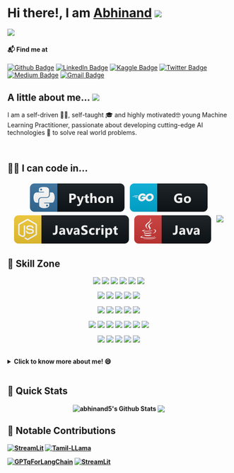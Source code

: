 <h1> Hi there!, I am <a href="https://github.com/abhinand5">Abhinand</a> <img src="https://emojis.slackmojis.com/emojis/images/1531849430/4246/blob-sunglasses.gif?1531849430" width="30px"> </h1>

<img src="https://komarev.com/ghpvc/?username=abhinand5&&style=flat-square" align="left" />

<br />

#### 📬 Find me at 
[![Github Badge](http://img.shields.io/badge/-GitHub-black?style=flat-square&logo=twitter&logoColor=white&link=https://github.com/abhinand5)](https://github.com/abhinand5) [![LinkedIn Badge](https://img.shields.io/badge/-LinkedIn-blue?style=flat-square&logo=Linkedin&logoColor=white&link=https://www.linkedin.com/in/abhinand-05/)](https://linkedin.com/in/abhinand-05) [![Kaggle Badge](http://img.shields.io/badge/-Kaggle-black?style=flat-square&logo=kaggle&link=https://www.kaggle.com/abhinand05/)](https://www.kaggle.com/abhinand05) [![Twitter Badge](http://img.shields.io/badge/-Twitter-9cf?style=flat-square&logo=twitter&logoColor=darkblue&link=https://twitter.com/abhinand5899)](https://twitter.com/abhinand5899)  [![Medium Badge](https://img.shields.io/badge/-Medium-black?style=flat-square&logo=Medium&link=https://medium.com/@abhinand05)](https://medium.com/@abhinand05) [![Gmail Badge](https://img.shields.io/badge/-Gmail-d14836?style=flat-square&logo=Gmail&logoColor=white&link=mailto:abhinandb.ml@gmail.com)](mailto:abhinandb.ml@gmail.com)



## A little about me...  <img src="https://media.giphy.com/media/VgCDAzcKvsR6OM0uWg/giphy.gif" width="50">

I am a self-driven 👨‍💻, self-taught 🎓 and highly motivated🤓 young Machine Learning Practitioner, passionate about developing cutting-edge AI technologies 💫 to solve real world problems.  <br/>

<br/>

## 👨‍💻 I can code in...
<p align="center">
  <!-- For more icons please follow  https://github.com/MikeCodesDotNET/ColoredBadges -->
  <img src="https://raw.githubusercontent.com/8bithemant/8bithemant/master/svg/dev/languages/python.svg" alt="python" style="vertical-align:top; margin:4px">  
    <img src="https://raw.githubusercontent.com/MikeCodesDotNET/ColoredBadges/master/svg/dev/languages/go.svg" alt="go" style="vertical-align:top; margin:4px">
    <img src="https://raw.githubusercontent.com/MikeCodesDotNET/ColoredBadges/master/svg/dev/languages/js.svg" alt="JavaScript" style="vertical-align:top; margin:4px">
    <img src="https://raw.githubusercontent.com/MikeCodesDotNET/ColoredBadges/master/svg/dev/languages/java.svg" alt="Java" style="vertical-align:top; margin:4px">
    <img src="https://img.shields.io/badge/C++%20-%2300599C.svg?&style=for-the-badge&logo=c%2B%2B&ogoColor=white" style="vertical-align:top; margin:4px"/>
</p>



##  🤹 Skill Zone
<p align="center">
<img src="https://img.shields.io/badge/TensorFlow%20-%23FF6F00.svg?&style=for-the-badge&logo=TensorFlow&logoColor=white" /> <img src="https://img.shields.io/badge/PyTorch-black?&style=for-the-badge&logo=pytorch&logoColor=red"/> <img src="https://img.shields.io/badge/Keras%20-%23D00000.svg?&style=for-the-badge&logo=Keras&logoColor=white"/> <img src="https://img.shields.io/badge/Numpy-013220?&style=for-the-badge&logo=numpy"/> <img src="https://img.shields.io/badge/Pandas-130654?&style=for-the-badge&logo=pandas"/> <img src="https://img.shields.io/badge/Scikit--Learn-grey?&style=for-the-badge&logo=scikit-learn"/> 
</p>

<p align="center">
  <img src="https://img.shields.io/badge/FastAPI-lightblue?&style=for-the-badge&logo=fastapi"/> <img src="https://img.shields.io/badge/Flask-grey?&style=for-the-badge&logo=flask"/> <img src="https://img.shields.io/badge/Go--Gin-blue?&style=for-the-badge&logo=go&logoColor=white"/> <img src="https://img.shields.io/badge/Node--Js-green?&style=for-the-badge&logo=node.js&logoColor=white"/> <img src="https://img.shields.io/badge/Express.js-404D59?style=for-the-badge" />
</p>

<p align="center">
<img src="https://img.shields.io/badge/github%20-%23121011.svg?&style=for-the-badge&logo=github&logoColor=white"/> <img src="https://img.shields.io/badge/git%20-%23F05033.svg?&style=for-the-badge&logo=git&logoColor=white"/> <img src="https://img.shields.io/badge/Postgres-lightblue?&style=for-the-badge&logo=postgresql&logoColor=black"/> <img src="https://img.shields.io/badge/MongoDB-black?&style=for-the-badge&logo=mongodb"/> <img src="https://img.shields.io/badge/Linux-black?&style=for-the-badge&logo=linux&logoColor=white"/>
</p>

<p align="center">
<img src="https://img.shields.io/badge/docker-white?&style=for-the-badge&logo=Docker&logoColor=blue"/> <img src="https://img.shields.io/badge/Kubernetes-white?&style=for-the-badge&logo=kubernetes&logoColor=blue"/> <img src="https://img.shields.io/badge/AWS-FF9900?style=for-the-badge&logo=amazonaws&logoColor=white" /> <img src="https://img.shields.io/badge/GCP-blue?style=for-the-badge&logo=google-cloud&logoColor=white" /> <img src="https://img.shields.io/badge/Spark-FF5C83?style=for-the-badge&logo=Spark AR&logoColor=white" /> <img src="https://img.shields.io/badge/Airflow-white?style=for-the-badge&logo=Apache%20Airflow&logoColor=blue" /> <img src="https://img.shields.io/badge/kubeflow-blue?style=for-the-badge&logo=Kubeflow&logoColor=blue" /> 
</p>

<p align="center">
<img src="https://img.shields.io/badge/Terraform-lightblue?style=for-the-badge&logo=terraform&logoColor=purple" /> <img src="https://img.shields.io/badge/Ansible-white?style=for-the-badge&logo=ansible&logoColor=black" />  <img src="https://img.shields.io/badge/grafana-%23F46800.svg?style=for-the-badge&logo=grafana&logoColor=white"/> <img src="https://img.shields.io/badge/nginx-%23009639.svg?style=for-the-badge&logo=nginx&logoColor=white"/> <img src="https://img.shields.io/badge/InfluxDB-22ADF6?style=for-the-badge&logo=InfluxDB&logoColor=white"/> 
</p>

<br/>

<details>
  <summary><b>Click to know more about me! 😄 <b></summary>

## ⚡️ A Few Quick Facts

- 🔭 I’m currently working on something special!
- Learning ReactJS
- <img src="https://media.giphy.com/media/WUlplcMpOCEmTGBtBW/giphy.gif" width="30">  I enjoy working on
  - 📊 Machine Learning & Data Science
  - 🔤 Natural Language Processing
  - 🖼 Computer Vision
  - 🤖 Reinforcement Learning
  - Deploying ML Models and scaling them
  - ♾️ Literally any tech
- 📝 I write technical blogs and articles
- ⚽ Football fan
- 🧊 Speed Cuber! (Sorry couldn't find Rubik's cube emoji)
- 🎮 Game occasionally
- :book: Reading Books - (These days mostly tech :slightly_smiling_face:)
- I​n​ :heart: with Astronomy and everything about :milky_way: space eversince :baby: !  


### 🖥️ My DevSetup

<img src="https://img.shields.io/badge/-ROG--G14-F5F5F5?style=flat-square&logo=data%3Aimage%2Fpng%3Bbase64%2CiVBORw0KGgoAAAANSUhEUgAAACAAAAAgCAYAAABzenr0AAADbUlEQVRYR%2B2WbUxbVRjHfy2l0PLigEiARZw6JC5u8UuHJmp02UxBIosMp0Y3dFJfAAHRMWAjl8QofnAkC5uOvcDIBnthlC1DksWELFtCIrJkxsUsfjAojBZaStt7by99u6Yf%2BKTbkEJIDOfreZ7%2F%2F5f%2FeXLO0bDCS7PC%2FqwC%2FL8S%2BNRiydbpDaYYrS4rpKpuxab0HblwRLzfnC1JAs0Ndfk%2BWTqANj5PlIPamVnvsOj1NV4e6B560JBHDdBUV5sfDgUvh9Q4nc0h%2B11usa6%2Fv%2FPQEGhTIPcZuL1sCdTXl6fF%2BDW%2F%2BsPxGXenJLdXlHZcutT14wg8boQuFTqfhuPLBtBY8%2BHJgGp4b2JKmfEpXnNf35mRm%2FCaDjrmoGcN1ObA3LIANFbteTFI%2FNCEQxVFSdxm7e%2BKmNcH4IANGtbCnya4uKgZsFgsse3t7YF7NVdWVsYlaJSbNrd%2BvdsjFX5p7bwmwVEJihxQ%2FRRUuODcC%2FDtogDKyz8rOHz44CCg%2FpvAvopSwaUYm6acvj211o7eWOidgScD0LAeWiTIdsPmrTCyKIC91dXbXVJ8zLFjLf%2BIsKHqg00eJeYnmzPQ9lHvya%2BTYMAOhgRoyYI2INkObhUyXobgogCEz99NdymZN9zi1CZjXPJL6ZmpVwVBCAuCoHdNjg%2FfdaquksGz72RL0uAk%2BNLhuxSoD8F%2BDfSMg9UMbz7IPLJ%2Fz3tgX%2B3e69Oz4SupBlkNaZOetTvl0kfTw%2FvH7P6dObd%2F22a%2BdaPbBtJaOGWEPD%2FU6WCLCBfdsNMM56MDqCoziYE1%2FRpVLH4oMfF6KKx1ujzeZCY9BaVXTjfbQZsKB9PAvwEGIma34IIDzCJkFYE3KoBI8ydlZSZ5Lvb1xzL1G4Nh3atjE2Lzx93fb5yGdbOwIxc8eeCM1A7DOi3cmYaeQihdiPl9j2BeoKSkJDE3%2B%2BFXZL%2F%2B3NYTx78Ky2LTKBw1wjdfwB%2BRup8hNghWDxT4wVQIo0sGEBESBEHrmLSPJvzl2fX8D2cKZ6FiBjJUuJMEYymQkwBPKNBXBMULNV9QAvNi5e%2B%2F9ZwcSnu741Rb5XnQS7AlDPkqbDbCIwYYD8D2N8C2LAAR0d27y4o1AcMvnd2Hfv8vJkv6FtTU1BhaW1t9KwawVMbzOlF%2FSKIFWgVYTWA1gRVP4G8olVUweX3oIAAAAABJRU5ErkJggg%3D%3D"> <img src="https://img.shields.io/badge/Windows-555555.svg?&style=flat-square&logo=windows&logoColor=0078D6"> <img src="https://img.shields.io/badge/-VirtualBox-9cf?style=flat-square&logo=data%3Aimage%2Fpng%3Bbase64%2CiVBORw0KGgoAAAANSUhEUgAAABgAAAAYCAQAAABKfvVzAAAAAmJLR0QA%2F4ePzL8AAAH%2FSURBVBgZBcFtaA4IAAfw3zP06PFF2m6UdZ0vGrq8JCK7uicvNTViXVzdzHYMI%2BTLmIvu6lBT%2B%2BDlA7EpUkJyX65rdRTdp4cPI1d8oeluXtJ5O1v7%2B%2F0AAKBok4qKTYoAAAAA1DrkuRvW2Oi2fxw2FQAAgLnOeeOs5fZYa50fNLnmgz7zAQCqNBnw2q%2B%2B1apsm2U6zdWu1SpnfHTLOuMAavwt7pisRxPK%2Buw04De1aHbQdA%2FEY18A9SLiL2V77TAbs7RYpGirDstVRMRMoFqMiBjTb4lfNGKGy7otdMmYiIgpQJVRja6KiP90WemYHksd8FZEDPjeJwWAf5XR5KmIeKzZek9ExLAWBSsMATCoGZQcMSoiImJMvxqwwT0A%2FtRhAWChioiIh74BE5Vt9wcAV%2By32HeA8U6L6FMEXzvpsG4XATilB%2FOsVgLtIjoxyTRHdSo5rheAn50DX2pWjTYRO9Tb5ZAVCjivG4BdnlkAaizWqE3Edv1afQUWGbIVgHle%2Bd9uBUzUoE1Eh80moGCfT16aAwB17orf1YLNIraAajdFxQwAgKJe8VQDWkX8iAbPxAUlAADguhh1UJuILbqNiBcAAACcEBHDIoZFxCAAAADtIiIiIiL6AAAAKHkoIiIi4r16AAAAqPNIRETESw0AAAAAk3SpeOed%2B34yGQDgM6uy1dsj1wy4AAAAAElFTkSuQmCC"> <img src="https://img.shields.io/badge/-Ubuntu-E95420?style=flat-square&logo=ubuntu&logoColor=white">  <img src="https://img.shields.io/badge/VS Code-555555?style=flat-square&logo=visual-studio-code&logoColor=007ACC"> <img src="https://img.shields.io/badge/Terminal-555555.svg?&style=flat-square&logo=powershell&logoColor=white"> <img src="https://img.shields.io/badge/Jupyter-555555.svg?&style=flat-square&logo=jupyter&logoColor=F37626"> <img src="https://img.shields.io/badge/Spotify-555555.svg?&style=flat-square&logo=spotify&logoColor=1ED760"> 

</details>

<br/>

## 🚀 Quick Stats
<p align="center">
<img align="center" src="https://github-readme-stats.vercel.app/api?username=abhinand5&show_icons=true&line_height=21&count_private=true&theme=dracula" alt="abhinand5's Github Stats" />
<img align="center" src="https://github-readme-stats.vercel.app/api/top-langs/?username=abhinand5&langs_count=6&hide=matlab&count_private=true&theme=nightowl" />
</p>

## 🤗 Notable Contributions
<p align="center">
  
  [![StreamLit](https://github-readme-stats.vercel.app/api/pin/?username=streamlit&repo=streamlit&title_color=fff&icon_color=f9f9f9&text_color=9f9f9f&bg_color=151515)](https://github.com/streamlit/streamlit)
  [![Tamil-LLama](https://github-readme-stats.vercel.app/api/pin/?username=abhinand5&repo=tamil-llama&title_color=fff&icon_color=f9f9f9&text_color=9f9f9f&bg_color=151515)](https://github.com/abhinand5/tamil-llama/tree/main)
  
  [![GPTqForLangChain](https://github-readme-stats.vercel.app/api/pin/?username=abhinand5&repo=gptq_for_langchain&title_color=fff&icon_color=f9f9f9&text_color=9f9f9f&bg_color=151515)](https://github.com/abhinand5/gptq_for_langchain)
  [![StreamLit](https://github-readme-stats.vercel.app/api/pin/?username=FengcunLi&repo=CloudSimPy&title_color=fff&icon_color=f9f9f9&text_color=9f9f9f&bg_color=151515)](https://github.com/FengcunLi/CloudSimPy)
</p>

